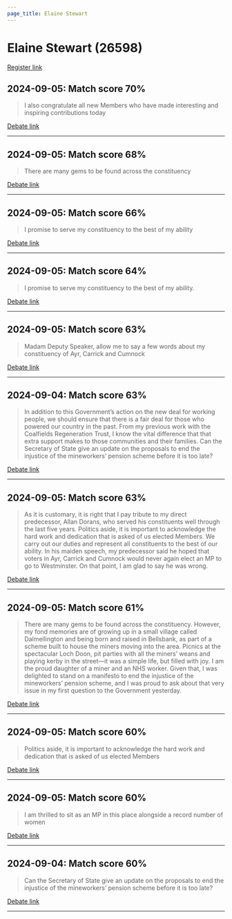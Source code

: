 ```yaml
---
page_title: Elaine Stewart
---
```


# Elaine Stewart  (26598)

[Register link](https://www.theyworkforyou.com/mp/26598/register)



## 2024-09-05: Match score 70%

>I also congratulate all new Members who have made interesting and inspiring contributions today

[Debate link](https://www.theyworkforyou.com/debates/?id=2024-09-05b.516.1) 

---



## 2024-09-05: Match score 68%

>There are many gems to be found across the constituency

[Debate link](https://www.theyworkforyou.com/debates/?id=2024-09-05b.516.1) 

---



## 2024-09-05: Match score 66%

>I promise to serve my constituency to the best of my ability

[Debate link](https://www.theyworkforyou.com/debates/?id=2024-09-05b.516.1) 

---



## 2024-09-05: Match score 64%

>I promise to serve my constituency to the best of my ability.

[Debate link](https://www.theyworkforyou.com/debates/?id=2024-09-05b.516.1) 

---



## 2024-09-05: Match score 63%

>Madam Deputy Speaker, allow me to say a few words about my constituency of Ayr, Carrick and Cumnock

[Debate link](https://www.theyworkforyou.com/debates/?id=2024-09-05b.516.1) 

---



## 2024-09-04: Match score 63%

>In addition to this Government’s action on the new deal for working people, we should ensure that there is a fair deal for those who powered our country in the past. From my previous work with the Coalfields Regeneration Trust, I know the vital difference that that extra support makes to those communities and their families. Can the Secretary of State give an update on the proposals to end the injustice of the mineworkers’ pension scheme before it is too late?

[Debate link](https://www.theyworkforyou.com/debates/?id=2024-09-04b.292.3) 

---



## 2024-09-05: Match score 63%

>As it is customary, it is right that I pay tribute to my direct predecessor, Allan Dorans, who served his constituents well through the last five years. Politics aside, it is important to acknowledge the hard work and dedication that is asked of us elected Members. We carry out our duties and represent all constituents to the best of our ability. In his maiden speech, my predecessor said he hoped that voters in Ayr, Carrick and Cumnock would never again elect an MP to go to Westminster. On that point, I am glad to say he was wrong.

[Debate link](https://www.theyworkforyou.com/debates/?id=2024-09-05b.516.1) 

---



## 2024-09-05: Match score 61%

>There are many gems to be found across the constituency. However, my fond memories are of growing up in a small village called Dalmellington and being born and raised in Bellsbank, as part of a scheme built to house the miners moving into the area. Picnics at the spectacular Loch Doon, pit parties with all the miners’ weans and playing kerby in the street—it was a simple life, but filled with joy. I am the proud daughter of a miner and an NHS worker. Given that, I was delighted to stand on a manifesto to end the injustice of the mineworkers’ pension scheme, and I was proud to ask about that very issue in my first question to the Government yesterday.

[Debate link](https://www.theyworkforyou.com/debates/?id=2024-09-05b.516.1) 

---



## 2024-09-05: Match score 60%

>Politics aside, it is important to acknowledge the hard work and dedication that is asked of us elected Members

[Debate link](https://www.theyworkforyou.com/debates/?id=2024-09-05b.516.1) 

---



## 2024-09-05: Match score 60%

>I am thrilled to sit as an MP in this place alongside a record number of women

[Debate link](https://www.theyworkforyou.com/debates/?id=2024-09-05b.516.1) 

---



## 2024-09-04: Match score 60%

>Can the Secretary of State give an update on the proposals to end the injustice of the mineworkers’ pension scheme before it is too late?

[Debate link](https://www.theyworkforyou.com/debates/?id=2024-09-04b.292.3) 

---

